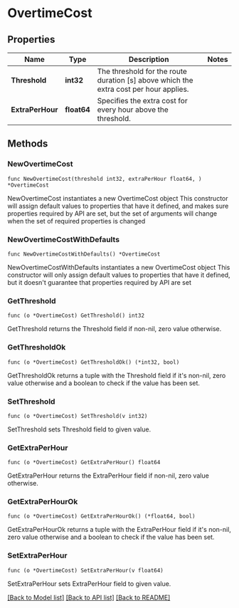 # OvertimeCost

## Properties

Name | Type | Description | Notes
------------ | ------------- | ------------- | -------------
**Threshold** | **int32** | The threshold for the route duration [s] above which the extra cost per hour applies. | 
**ExtraPerHour** | **float64** | Specifies the extra cost for every hour above the threshold. | 

## Methods

### NewOvertimeCost

`func NewOvertimeCost(threshold int32, extraPerHour float64, ) *OvertimeCost`

NewOvertimeCost instantiates a new OvertimeCost object
This constructor will assign default values to properties that have it defined,
and makes sure properties required by API are set, but the set of arguments
will change when the set of required properties is changed

### NewOvertimeCostWithDefaults

`func NewOvertimeCostWithDefaults() *OvertimeCost`

NewOvertimeCostWithDefaults instantiates a new OvertimeCost object
This constructor will only assign default values to properties that have it defined,
but it doesn't guarantee that properties required by API are set

### GetThreshold

`func (o *OvertimeCost) GetThreshold() int32`

GetThreshold returns the Threshold field if non-nil, zero value otherwise.

### GetThresholdOk

`func (o *OvertimeCost) GetThresholdOk() (*int32, bool)`

GetThresholdOk returns a tuple with the Threshold field if it's non-nil, zero value otherwise
and a boolean to check if the value has been set.

### SetThreshold

`func (o *OvertimeCost) SetThreshold(v int32)`

SetThreshold sets Threshold field to given value.


### GetExtraPerHour

`func (o *OvertimeCost) GetExtraPerHour() float64`

GetExtraPerHour returns the ExtraPerHour field if non-nil, zero value otherwise.

### GetExtraPerHourOk

`func (o *OvertimeCost) GetExtraPerHourOk() (*float64, bool)`

GetExtraPerHourOk returns a tuple with the ExtraPerHour field if it's non-nil, zero value otherwise
and a boolean to check if the value has been set.

### SetExtraPerHour

`func (o *OvertimeCost) SetExtraPerHour(v float64)`

SetExtraPerHour sets ExtraPerHour field to given value.



[[Back to Model list]](../README.md#documentation-for-models) [[Back to API list]](../README.md#documentation-for-api-endpoints) [[Back to README]](../README.md)


